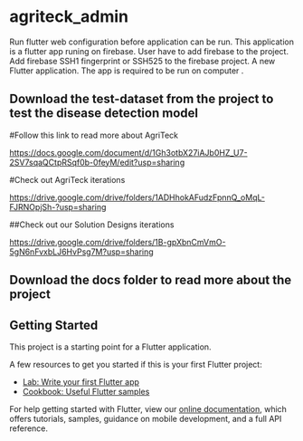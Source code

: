 # agriteck_admin

Run flutter web configuration before application can be run.
This application is a flutter app runing on firebase.
User have to add firebase to the project.
Add firebase SSH1 fingerprint or SSH525 to the firebase project. A new Flutter application.
The app is required to be run on computer .


## Download the test-dataset from the project to test the disease detection model

#Follow this link to read more about AgriTeck

https://docs.google.com/document/d/1Gh3otbX27iAJb0HZ_U7-2SV7sqaQCtpRSqf0b-0feyM/edit?usp=sharing

#Check out AgriTeck iterations

https://drive.google.com/drive/folders/1ADHhokAFudzFpnnQ_oMqL-FJRNOpjSh-?usp=sharing

##Check out our Solution Designs iterations

https://drive.google.com/drive/folders/1B-gpXbnCmVmO-5gN6nFvxbLJ6HvPsg7M?usp=sharing


## Download the docs folder to read more about the project

## Getting Started

This project is a starting point for a Flutter application.

A few resources to get you started if this is your first Flutter project:

- [Lab: Write your first Flutter app](https://flutter.dev/docs/get-started/codelab)
- [Cookbook: Useful Flutter samples](https://flutter.dev/docs/cookbook)

For help getting started with Flutter, view our
[online documentation](https://flutter.dev/docs), which offers tutorials,
samples, guidance on mobile development, and a full API reference.
